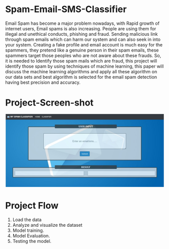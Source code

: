 # Spam-Email-SMS-Classifier
  Email Spam has become a major problem nowadays, with Rapid growth of internet users, Email spams is also increasing. People are using them for illegal and unethical conducts, phishing and fraud. Sending malicious link through spam emails which can harm our system and can also seek in into your system. Creating a fake profile and email account is much easy for the spammers, they pretend like a genuine person in their spam emails, these spammers target those peoples who are not aware about these frauds. So, it is needed to Identify those spam mails which are fraud, this project will identify those spam by using techniques of machine learning, this paper will discuss the machine learning algorithms and apply all these algorithm on our data sets and best algorithm is selected for the email spam detection having best precision and accuracy.

# Project-Screen-shot
![Laptop-Prediction](project-screenshot.jpg)

# Project Flow
1. Load the data
2. Analyze and visualize the dataset
3. Model training.
4. Model Evaluation.
5. Testing the model.

